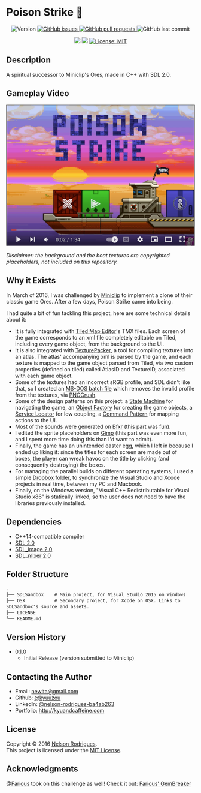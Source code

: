 # Poison Strike 🚁
<p align="center">
  <img alt="Version" src="https://img.shields.io/github/v/tag/kyuuzou/poison-strike?label=version" />
  <a href="https://github.com/kyuuzou/poison-strike/issues" target="_blank">
     <img alt="GitHub issues" src ="https://img.shields.io/github/issues-raw/kyuuzou/poison-strike" />
  </a>

  <a href="https://github.com/kyuuzou/poison-strike/pulls" target="_blank">
   <img alt="GitHub pull requests" src ="https://img.shields.io/github/issues-pr-raw/kyuuzou/poison-strike" />
  </a>
  
  <img alt="GitHub last commit" src ="https://img.shields.io/github/last-commit/kyuuzou/poison-strike" />
</p>
<p align="center">
  <a href="https://www.codacy.com/gh/kyuuzou/poison-strike/dashboard?utm_source=github.com&amp;utm_medium=referral&amp;utm_content=kyuuzou/poison-strike&amp;utm_campaign=Badge_Grade" target="_blank"><img src="https://app.codacy.com/project/badge/Grade/d2c5f4c88f2a46218ccf465d528fb76b"/></a>
  <a href="https://github.com/libsdl-org/SDL/releases" target="_blank"><img src="https://img.shields.io/badge/SDL-2.0-blue" /></a>
  <a href="https://github.com/kyuuzou/poison-strike/blob/master/LICENSE" target="_blank">
    <img alt="License: MIT" src="https://img.shields.io/badge/License-MIT-blue.svg" />
  </a>

</p>

## Description
A spiritual successor to Miniclip's Ores, made in C++ with SDL 2.0.

## Gameplay Video

[![Gameplay Video](https://github.com/kyuuzou/poison-strike/blob/master/thumbnail.png)](https://www.youtube.com/watch?v=J1tMeTlPNzU "Gameplay Video")

*Disclaimer: the background and the boat textures are copyrighted placeholders, not included on this repository.*

## Why it Exists

In March of 2016, I was challenged by <a href="https://www.miniclip.com/" target="_blank">Miniclip</a> to implement a clone of their classic game Ores. After a few days, Poison Strike came into being.

I had quite a bit of fun tackling this project, here are some technical details about it:
- It is fully integrated with <a href="https://www.mapeditor.org/" target="_blank">Tiled Map Editor</a>'s TMX files. Each screen of the game corresponds to an xml file completely editable on Tiled, including every game object, from the background to the UI.
- It is also integrated with <a href="https://www.codeandweb.com/texturepacker" target="_blank">TexturePacker</a>, a tool for compiling textures into an atlas. The atlas' accompanying xml is parsed by the game, and each texture is mapped to the game object parsed from Tiled, via two custom properties (defined on tiled) called AtlasID and TextureID, associated with each game object.
- Some of the textures had an incorrect sRGB profile, and SDL didn't like that, so I created an [MS-DOS batch file](https://github.com/kyuuzou/poison-strike/blob/master/SDLSandbox/SDLSandbox/Tools/PNGCrush/run.bat) which removes the invalid profile from the textures, via <a href="https://pmt.sourceforge.io/pngcrush/" target="_blank">PNGCrush</a>.
- Some of the design patterns on this project: a <a href="https://refactoring.guru/design-patterns/state" target="_blank">State Machine</a> for navigating the game, an <a href="https://refactoring.guru/design-patterns/factory-method" target="_blank">Object Factory</a> for creating the game objects, a <a href="https://gameprogrammingpatterns.com/service-locator.html" target="_blank">Service Locator</a> for low coupling, a <a href="https://refactoring.guru/design-patterns/command" target="_blank">Command Pattern</a> for mapping actions to the UI.
- Most of the sounds were generated on <a href="https://www.bfxr.net/" target="_blank">Bfxr</a> (this part was fun).
- I edited the sprite placeholders on <a href="https://www.gimp.org/" target="_blank">Gimp</a> (this part was even more fun, and I spent more time doing this than I'd want to admit).
- Finally, the game has an unintended easter egg, which I left in because I ended up liking it: since the titles for each screen are made out of boxes, the player can wreak havoc on the title by clicking (and consequently destroying) the boxes.
- For managing the parallel builds on different operating systems, I used a simple <a href="https://www.dropbox.com/" target="_blank">Dropbox</a> folder, to synchronize the Visual Studio and Xcode projects in real time, between my PC and Macbook.
- Finally, on the Windows version, "Visual C++ Redistributable for Visual Studio x86" is statically linked, so the user does not need to have the libraries previously installed.


## Dependencies

- C++14-compatible compiler
- [SDL 2.0](https://www.libsdl.org/download-2.0.php)
- [SDL_image 2.0](https://www.libsdl.org/projects/SDL_image/)
- [SDL_mixer 2.0](https://www.libsdl.org/projects/SDL_mixer/)

## Folder Structure

```
.
├── SDLSandbox    # Main project, for Visual Studio 2015 on Windows
├── OSX           # Secondary project, for Xcode on OSX. Links to SDLSandbox's source and assets.
├── LICENSE
└── README.md
```

## Version History

* 0.1.0
    * Initial Release (version submitted to Miniclip)


## Contacting the Author

* Email: newita@gmail.com
* Github: [@kyuuzou](https://github.com/kyuuzou)
* LinkedIn: [@nelson-rodrigues-ba4ab263](https://linkedin.com/in/nelson-rodrigues-ba4ab263)
* Portfolio: http://kyuandcaffeine.com

## License

Copyright © 2016 [Nelson Rodrigues](https://github.com/kyuuzou).<br />
This project is licensed under the [MIT License](https://opensource.org/licenses/MIT).

## Acknowledgments
[@Farious](https://github.com/Farious) took on this challenge as well! Check it out: [Farious' GemBreaker](https://github.com/Farious/GemBreaker)
  